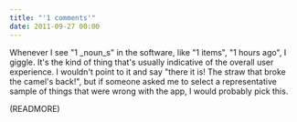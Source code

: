 ```yaml
---
title: "'1 comments'"
date: 2011-09-27 00:00
---
```


Whenever I see "1 _noun_s" in the software, like "1 items", "1 hours ago", I giggle. It's the kind of thing that's usually indicative of the overall user experience. I wouldn't point to it and say "there it is! The straw that broke the camel's back!", but if someone asked me to select a representative sample of things that were wrong with the app, I would probably pick this.

(READMORE)
